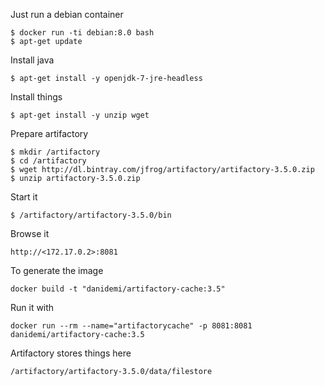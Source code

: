 Just run a debian container

	$ docker run -ti debian:8.0 bash
	$ apt-get update

Install java

	$ apt-get install -y openjdk-7-jre-headless

Install things

	$ apt-get install -y unzip wget

Prepare artifactory

	$ mkdir /artifactory
	$ cd /artifactory
	$ wget http://dl.bintray.com/jfrog/artifactory/artifactory-3.5.0.zip
	$ unzip artifactory-3.5.0.zip

Start it

	$ /artifactory/artifactory-3.5.0/bin

Browse it

	http://<172.17.0.2>:8081

To generate the image

	docker build -t "danidemi/artifactory-cache:3.5"

Run it with

	docker run --rm --name="artifactorycache" -p 8081:8081 danidemi/artifactory-cache:3.5

Artifactory stores things here

	/artifactory/artifactory-3.5.0/data/filestore 
